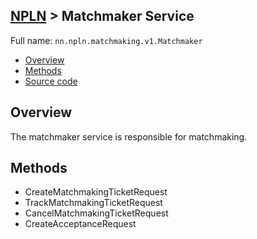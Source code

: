 [NPLN](NPLN-Servers) > Matchmaker Service
---

Full name: `nn.npln.matchmaking.v1.Matchmaker`

* [Overview](#overview)
* [Methods](#methods)
* [Source code](https://github.com/kinnay/NPLN-Protocols/blob/master/latest/proto/matchmaking/v1/matchmaker.proto)

## Overview
The matchmaker service is responsible for matchmaking.

## Methods
* CreateMatchmakingTicketRequest
* TrackMatchmakingTicketRequest
* CancelMatchmakingTicketRequest
* CreateAcceptanceRequest